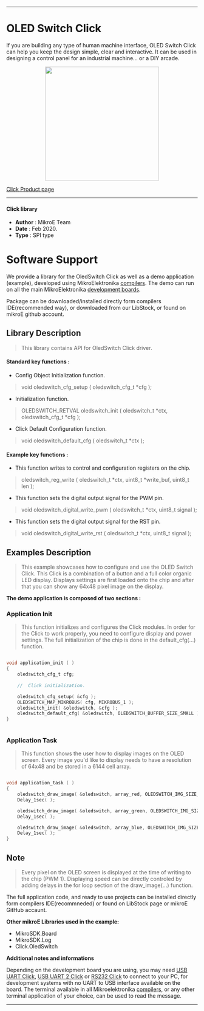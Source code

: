 
---
# OLED Switch Click

If you are building any type of human machine interface, OLED Switch Click can help you keep the design simple, clear and interactive. It can be used in designing a control panel for an industrial machine… or a DIY arcade.

<p align="center">
  <img src="https://download.mikroe.com/images/click_for_ide/oledswitch_click.png" height=300px>
</p>

[Click Product page](https://www.mikroe.com/oled-switch-click)

---

#### Click library 

- **Author**        : MikroE Team
- **Date**          : Feb 2020.
- **Type**          : SPI type


# Software Support

We provide a library for the OledSwitch Click 
as well as a demo application (example), developed using MikroElektronika 
[compilers](https://shop.mikroe.com/compilers). 
The demo can run on all the main MikroElektronika [development boards](https://shop.mikroe.com/development-boards).

Package can be downloaded/installed directly form compilers IDE(recommended way), or downloaded from our LibStock, or found on mikroE github account. 

## Library Description

> This library contains API for OledSwitch Click driver.

#### Standard key functions :

- Config Object Initialization function.
> void oledswitch_cfg_setup ( oledswitch_cfg_t *cfg ); 
 
- Initialization function.
> OLEDSWITCH_RETVAL oledswitch_init ( oledswitch_t *ctx, oledswitch_cfg_t *cfg );

- Click Default Configuration function.
> void oledswitch_default_cfg ( oledswitch_t *ctx );


#### Example key functions :

- This function writes to control and configuration registers on the chip.
> oledswitch_reg_write ( oledswitch_t *ctx, uint8_t *write_buf, uint8_t len );
 
- This function sets the digital output signal for the PWM pin.
> void oledswitch_digital_write_pwm ( oledswitch_t *ctx, uint8_t signal );

- This function sets the digital output signal for the RST pin.
> void oledswitch_digital_write_rst ( oledswitch_t *ctx, uint8_t signal );

## Examples Description

> This example showcases how to configure and use the OLED Switch Click. This Click is a 
> combination of a button and a full color organic LED display. Displays settings are first
> loaded onto the chip and after that you can show any 64x48 pixel image on the display. 

**The demo application is composed of two sections :**

### Application Init 

> This function initializes and configures the Click modules. In order for the
> Click to work properly, you need to configure display and power settings. 
> The full initialization of the chip is done in the default_cfg(...) function.

```c

void application_init ( )
{
    oledswitch_cfg_t cfg;
    
    //  Click initialization.

    oledswitch_cfg_setup( &cfg );
    OLEDSWITCH_MAP_MIKROBUS( cfg, MIKROBUS_1 );
    oledswitch_init( &oledswitch, &cfg );
    oledswitch_default_cfg( &oledswitch, OLEDSWITCH_BUFFER_SIZE_SMALL );
}
  
```

### Application Task

> This function shows the user how to display images on the OLED screen. Every image you'd
> like to display needs to have a resolution of 64x48 and be stored in a 6144 cell array. 

```c

void application_task ( )
{
    oledswitch_draw_image( &oledswitch, array_red, OLEDSWITCH_IMG_SIZE_NORMAL );
    Delay_1sec( );

    oledswitch_draw_image( &oledswitch, array_green, OLEDSWITCH_IMG_SIZE_NORMAL );
    Delay_1sec( );

    oledswitch_draw_image( &oledswitch, array_blue, OLEDSWITCH_IMG_SIZE_NORMAL );
    Delay_1sec( );
} 

```

## Note

> Every pixel on the OLED screen is displayed at the time of writing to the chip (PWM 1).
> Displaying speed can be directly controled by adding delays in the for loop section of 
> the draw_image(...) function. 

The full application code, and ready to use projects can be  installed directly form compilers IDE(recommneded) or found on LibStock page or mikroE GitHub accaunt.

**Other mikroE Libraries used in the example:** 

- MikroSDK.Board
- MikroSDK.Log
- Click.OledSwitch

**Additional notes and informations**

Depending on the development board you are using, you may need 
[USB UART Click](https://shop.mikroe.com/usb-uart-click), 
[USB UART 2 Click](https://shop.mikroe.com/usb-uart-2-click) or 
[RS232 Click](https://shop.mikroe.com/rs232-click) to connect to your PC, for 
development systems with no UART to USB interface available on the board. The 
terminal available in all Mikroelektronika 
[compilers](https://shop.mikroe.com/compilers), or any other terminal application 
of your choice, can be used to read the message.

---
